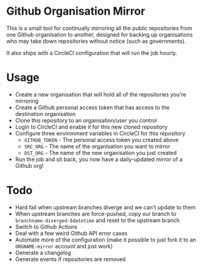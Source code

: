 Github Organisation Mirror
==========================

This is a small tool for continually mirroring all the public repositories from
one Github organisation to another, designed for backing up organisations who
may take down repositories without notice (such as governments).

It also ships with a CircleCI configuration that will run the job hourly.

Usage
=====

* Create a new organisation that will hold all of the repositories you're
  mirroring
* Create a Github personal access token that has access to the destination
  organisation
* Clone this repository to an organisation/user you control
* Login to CircleCI and enable it for this new cloned repository
* Configure three environment variables in CircleCI for this repository
  * `GITHUB_TOKEN` - The personal access token you created above
  * `SRC_ORG` - The name of the organisation you want to mirror
  * `DST_ORG` - The name of the new organisation you just created
* Run the job and sit back, you now have a daily-updated mirror of a Github
  org!

Todo
====

* Hard fail when upstream branches diverge and we can't update to them
* When upstream branches are force-pushed, copy our branch to `branchname-diverged-$datetime` and reset to the upstream branch
* Switch to Github Actions
* Deal with a few weird Github API error cases
* Automate more of the configuration (make it possible to just fork it to an `ORGNAME-mirror` account and just work)
* Generate a changelog
* Generate events if repositories are removed

